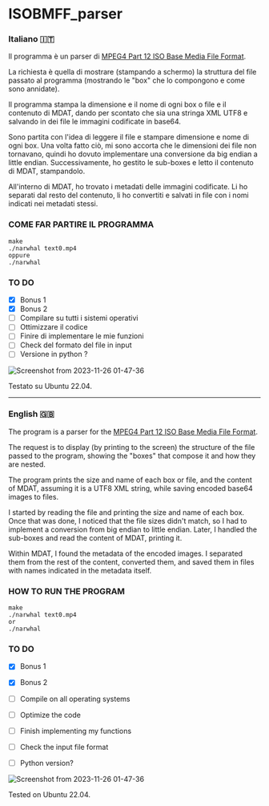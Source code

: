 # ISOBMFF_parser

<h3> Italiano 🇮🇹</h3>

Il programma è un parser di [MPEG4 Part 12 ISO Base Media File Format](https://en.wikipedia.org/wiki/ISO_base_media_file_format).

La richiesta è quella di mostrare (stampando a schermo) la struttura del file passato al programma (mostrando le "box" che lo compongono e come sono annidate).

Il programma stampa la dimensione e il nome di ogni box o file e il contenuto di MDAT, dando per scontato che sia una stringa XML UTF8 e salvando in dei file le immagini codificate in base64.

Sono partita con l'idea di leggere il file e stampare dimensione e nome di ogni box. Una volta fatto ciò, mi sono accorta che le dimensioni dei file non tornavano, quindi ho dovuto implementare una conversione da big endian a little endian. Successivamente, ho gestito le sub-boxes e letto il contenuto di MDAT, stampandolo.

All'interno di MDAT, ho trovato i metadati delle immagini codificate. Li ho separati dal resto del contenuto, li ho convertiti e salvati in file con i nomi indicati nei metadati stessi.


### COME FAR PARTIRE IL PROGRAMMA
```
make
./narwhal text0.mp4
oppure
./narwhal
```

### TO DO

- [x] Bonus 1
- [x] Bonus 2
- [ ] Compilare su tutti i sistemi operativi
- [ ] Ottimizzare il codice
- [ ] Finire di implementare le mie funzioni
- [ ] Check del formato del file in input
- [ ] Versione in python ?

![Screenshot from 2023-11-26 01-47-36](https://github.com/BvBiancaa/ISOBMFF_parser/assets/111921780/62ca7742-dbd1-400f-9185-2e30a791f714)

Testato su Ubuntu 22.04.

-------------------

<h3> English 🇬🇧</h3>

The program is a parser for the [MPEG4 Part 12 ISO Base Media File Format](https://en.wikipedia.org/wiki/ISO_base_media_file_format).

The request is to display (by printing to the screen) the structure of the file passed to the program, showing the "boxes" that compose it and how they are nested.

The program prints the size and name of each box or file, and the content of MDAT, assuming it is a UTF8 XML string, while saving encoded base64 images to files.

I started by reading the file and printing the size and name of each box. Once that was done, I noticed that the file sizes didn't match, so I had to implement a conversion from big endian to little endian. Later, I handled the sub-boxes and read the content of MDAT, printing it.

Within MDAT, I found the metadata of the encoded images. I separated them from the rest of the content, converted them, and saved them in files with names indicated in the metadata itself.

### HOW TO RUN THE PROGRAM
```
make
./narwhal text0.mp4
or
./narwhal
```

### TO DO

- [x] Bonus 1
- [x] Bonus 2
- [ ] Compile on all operating systems
- [ ] Optimize the code
- [ ] Finish implementing my functions
- [ ] Check the input file format
- [ ] Python version?


![Screenshot from 2023-11-26 01-47-36](https://github.com/BvBiancaa/ISOBMFF_parser/assets/111921780/0818de88-7d42-4793-910d-a8fb328b3c03)

Tested on Ubuntu 22.04.
